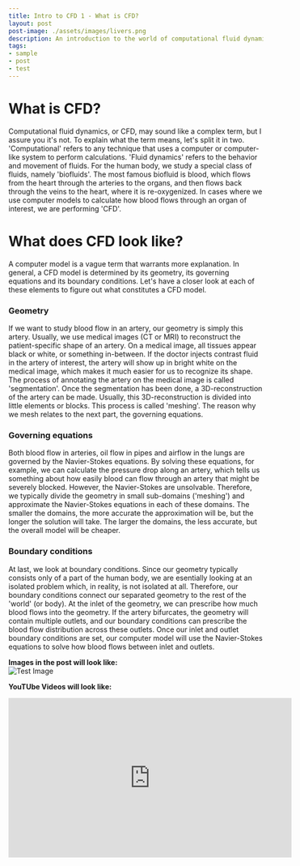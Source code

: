 ```yaml
---
title: Intro to CFD 1 - What is CFD? 
layout: post
post-image: ./assets/images/livers.png
description: An introduction to the world of computational fluid dynamics.
tags:
- sample
- post
- test
---
```


# What is CFD?

Computational fluid dynamics, or CFD, may sound like a complex term, but I assure you it's not. To explain what the term means, let's split it in two. 'Computational' refers to any technique that uses a computer or computer-like system to perform calculations. 'Fluid dynamics' refers to the behavior and movement of fluids. For the human body, we study a special class of fluids, namely 'biofluids'. The most famous biofluid is blood, which flows from the heart through the arteries to the organs, and then flows back through the veins to the heart, where it is re-oxygenized. In cases where we use computer models to calculate how blood flows through an organ of interest, we are performing 'CFD'. 

# What does CFD look like? 
A computer model is a vague term that warrants more explanation. In general, a CFD model is determined by its geometry, its governing equations and its boundary conditions. Let's have a closer look at each of these elements to figure out what constitutes a CFD model. 

### Geometry 
If we want to study blood flow in an artery, our geometry is simply this artery. Usually, we use medical images (CT or MRI) to reconstruct the patient-specific shape of an artery. On a medical image, all tissues appear black or white, or something in-between. If the doctor injects contrast fluid in the artery of interest, the artery will show up in bright white on the medical image, which makes it much easier for us to recognize its shape. The process of annotating the artery on the medical image is called 'segmentation'. Once the segmentation has been done, a 3D-reconstruction of the artery can be made. Usually, this 3D-reconstruction is divided into little elements or blocks. This process is called 'meshing'. The reason why we mesh relates to the next part, the governing equations. 

### Governing equations 
Both blood flow in arteries, oil flow in pipes and airflow in the lungs are governed by the Navier-Stokes equations. By solving these equations, for example, we can calculate the pressure drop along an artery, which tells us something about how easily blood can flow through an artery that might be severely blocked. However, the Navier-Stokes are unsolvable. Therefore, we typically divide the geometry in small sub-domains ('meshing') and approximate the Navier-Stokes equations in each of these domains. The smaller the domains, the more accurate the approximation will be, but the longer the solution will take. The larger the domains, the less accurate, but the overall model will be cheaper. 

### Boundary conditions 
At last, we look at boundary conditions. Since our geometry typically consists only of a part of the human body, we are esentially looking at an isolated problem which, in reality, is not isolated at all. Therefore, our boundary conditions connect our separated geometry to the rest of the 'world' (or body). At the inlet of the geometry, we can prescribe how much blood flows into the geometry. If the artery bifurcates, the geometry will contain multiple outlets, and our boundary conditions can prescribe the blood flow distribution across these outlets. Once our inlet and outlet boundary conditions are set, our computer model will use the Navier-Stokes equations to solve how blood flows between inlet and outlets. 

**Images in the post will look like:**<br>
![Test Image](/WhatATheme/assets/images/1280x720%20Placeholder.png)

**YouTUbe Videos will look like:**<br>
<iframe width="560" height="315" src="https://www.youtube.com/embed/jTPXwbDtIpA" frameborder="0" allow="accelerometer; autoplay; encrypted-media; gyroscope; picture-in-picture" allowfullscreen></iframe>